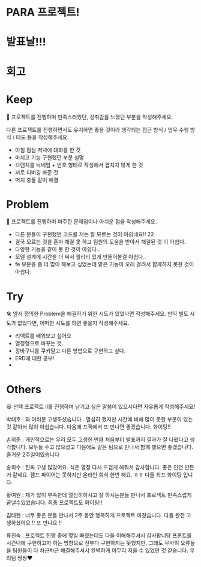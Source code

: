 # PARA 프로젝트!

# 발표날!!!

# 회고

# Keep

<aside> 🎉 프로젝트를 진행하며 만족스러웠던, 성취감을 느꼈던 부분을 작성해주세요.

다른 프로젝트를 진행하면서도 유지하면 좋을 것이라 생각되는 접근 방식 / 업무 수행 방식 / 태도 등을 작성해주세요.

</aside>

- 아침 점심 저녁에 대화를 한 것
- 마치고 기능 구현했던 부분 설명
- 브랜치를 닉네임 + 번호 형태로 작성해서 겹치지 않게 한 것
- 서로 디버깅 봐준 것
- 머지 충돌 같이 해결

# Problem

<aside> 🤔 프로젝트를 진행하며 마주한 문제점이나 아쉬운 점을 작성해주세요.

</aside>

- 다른 분들이 구현했던 코드를 저는 잘 모르는 것이 아쉽네요!! 22
- 결국 모르는 것을 혼자 해결 못 하고 팀원의 도움을 받아서 해결된 것 이 아쉽다.
- 다양한 기능을 같이 못 한 것이 아쉽다..
- 모델 설계에 시간을 더 써서 퀄리티 있게 만들어볼걸 아쉽다..
- fe 부분을 좀 더 많이 해보고 싶었는데 맡은 기능이 오래 걸려서 함께하지 못한 것이 아쉽다.

# Try

<aside> 🛠️ 앞서 정의한 Problem을 해결하기 위한 시도가 있었다면 작성해주세요. 만약 별도 시도가 없었다면, 어떠한 시도를 하면 좋을지 작성해주세요.

</aside>

- 리액트를 배워보고 싶어요
- 열정형으로 바꾸는 것..
- 장바구니를 쿠키말고 다른 방법으로 구현하고 싶다.
- ERD에 대한 공부!
- 

# Others

<aside> 😆 선택 프로젝트 II를 진행하며 남기고 싶은 말씀이 있으시다면 자유롭게 작성해주세요!

</aside>

박태호 : 와 여러분 고생하셨습니다.. 열심히 했지만 시간에 비해 많이 못한 부분이 있는 것 같아서 많이 아쉽습니다. 다음에 프젝에서 또 만나면 좋겠습니다. 화이팅!!

손희준 : 개인적으로는 우리 모두 고생한 만큼 처음부터 발표까지 결과가 잘 나왔다고 생각합니다. 모두들 수고 많으셨고 다음에도 같은 팀으로 만나서 함께 했으면 좋겠습니다. 즐거운 2주일이였습니다

송희수 : 진짜 고생 많았어요. 식은 열정 다시 뜨겁게 해줘서 감사합니다. 좋은 인연 만든거 같네요. 캠프 파이어는 못하지만 온라인 회식 한번 해요. ㅎㅎ 다들 최프 화이팅 입니다.

황여원 : 제가 많이 부족한데 열심히하시고 잘 하시는분들 만나서 프로젝트 만족스럽게 끝낼수있었습니다. 최종 프로젝트도 화이팅!!

김태현 : 너무 좋은 분들 만나서 2주 동안 행복하게 프로젝트 마쳤습니다. 다들 완전 고생하셨어요 !! 또 만나요 !!

류진숙 : 프로젝트 진행 중에 몇일 빠졌는데도 다들 이해해주셔서 감사합니당 프론트를 시간내에 구현하고자 하는 방향으로 전부다 구현하지는 못했지만, 그래도 무사히 오류들을 팀원들이 다 차근차근 해결해주셔서 완벽하게 마무리 지을 수 있었던 것 같습니다. 우리팀 짱짱❤️

